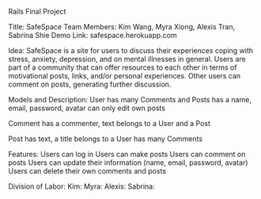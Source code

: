 Rails Final Project

Title: SafeSpace
Team Members: Kim Wang, Myra Xiong, Alexis Tran, Sabrina Shie
Demo Link: safespace.herokuapp.com 

Idea: SafeSpace is a site for users to discuss their experiences coping with stress, anxiety, depression, and on mental illnesses in general. Users are part of a community that can offer resources to each other in terms of motivational posts, links, and/or personal experiences. Other users can comment on posts, generating further discussion. 

Models and Description:
User
has many Comments and Posts
has a name, email, password, avatar
can only edit own posts

Comment
has a commenter, text 
belongs to a User and a Post

Post
has text, a title
belongs to a User
has many Comments

Features:
Users can log in
Users can make posts
Users can comment on posts
Users can update their information (name, email, password, avatar)
Users can delete their own comments and posts

Division of Labor:
Kim:
Myra: 
Alexis:
Sabrina: 
